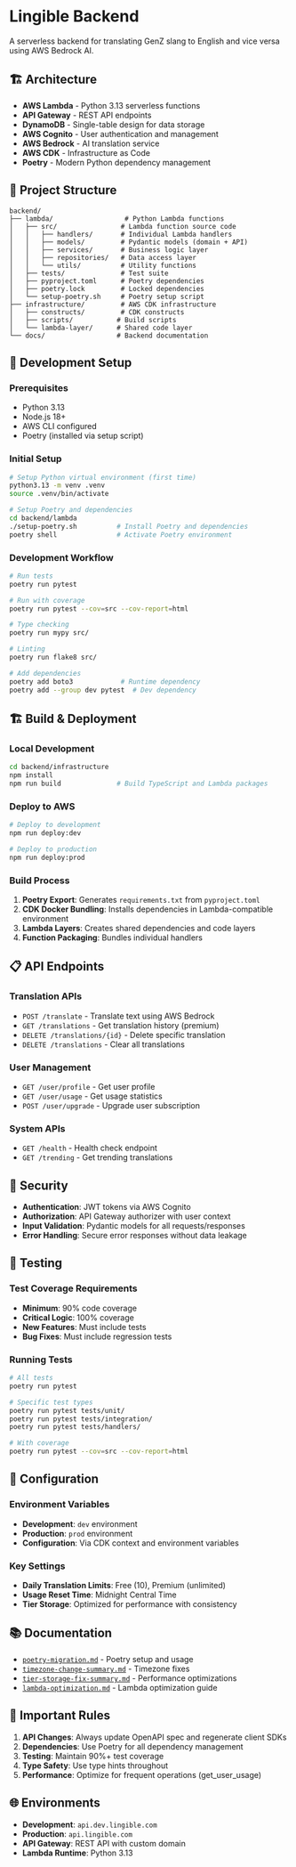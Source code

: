 # Lingible Backend

A serverless backend for translating GenZ slang to English and vice versa using AWS Bedrock AI.

## 🏗️ Architecture

- **AWS Lambda** - Python 3.13 serverless functions
- **API Gateway** - REST API endpoints  
- **DynamoDB** - Single-table design for data storage
- **AWS Cognito** - User authentication and management
- **AWS Bedrock** - AI translation service
- **AWS CDK** - Infrastructure as Code
- **Poetry** - Modern Python dependency management

## 📁 Project Structure

```
backend/
├── lambda/                  # Python Lambda functions
│   ├── src/                # Lambda function source code
│   │   ├── handlers/       # Individual Lambda handlers
│   │   ├── models/         # Pydantic models (domain + API)
│   │   ├── services/       # Business logic layer
│   │   ├── repositories/   # Data access layer
│   │   └── utils/          # Utility functions
│   ├── tests/              # Test suite
│   ├── pyproject.toml      # Poetry dependencies
│   ├── poetry.lock         # Locked dependencies
│   └── setup-poetry.sh     # Poetry setup script
├── infrastructure/         # AWS CDK infrastructure
│   ├── constructs/         # CDK constructs
│   ├── scripts/           # Build scripts
│   └── lambda-layer/      # Shared code layer
└── docs/                  # Backend documentation
```

## 🚀 Development Setup

### Prerequisites
- Python 3.13
- Node.js 18+
- AWS CLI configured
- Poetry (installed via setup script)

### Initial Setup
```bash
# Setup Python virtual environment (first time)
python3.13 -m venv .venv
source .venv/bin/activate

# Setup Poetry and dependencies
cd backend/lambda
./setup-poetry.sh          # Install Poetry and dependencies
poetry shell               # Activate Poetry environment
```

### Development Workflow
```bash
# Run tests
poetry run pytest

# Run with coverage
poetry run pytest --cov=src --cov-report=html

# Type checking
poetry run mypy src/

# Linting
poetry run flake8 src/

# Add dependencies
poetry add boto3            # Runtime dependency
poetry add --group dev pytest  # Dev dependency
```

## 🏗️ Build & Deployment

### Local Development
```bash
cd backend/infrastructure
npm install
npm run build              # Build TypeScript and Lambda packages
```

### Deploy to AWS
```bash
# Deploy to development
npm run deploy:dev

# Deploy to production  
npm run deploy:prod
```

### Build Process
1. **Poetry Export**: Generates `requirements.txt` from `pyproject.toml`
2. **CDK Docker Bundling**: Installs dependencies in Lambda-compatible environment
3. **Lambda Layers**: Creates shared dependencies and code layers
4. **Function Packaging**: Bundles individual handlers

## 📋 API Endpoints

### Translation APIs
- `POST /translate` - Translate text using AWS Bedrock
- `GET /translations` - Get translation history (premium)
- `DELETE /translations/{id}` - Delete specific translation
- `DELETE /translations` - Clear all translations

### User Management
- `GET /user/profile` - Get user profile
- `GET /user/usage` - Get usage statistics
- `POST /user/upgrade` - Upgrade user subscription

### System APIs
- `GET /health` - Health check endpoint
- `GET /trending` - Get trending translations

## 🔐 Security

- **Authentication**: JWT tokens via AWS Cognito
- **Authorization**: API Gateway authorizer with user context
- **Input Validation**: Pydantic models for all requests/responses
- **Error Handling**: Secure error responses without data leakage

## 🧪 Testing

### Test Coverage Requirements
- **Minimum**: 90% code coverage
- **Critical Logic**: 100% coverage
- **New Features**: Must include tests
- **Bug Fixes**: Must include regression tests

### Running Tests
```bash
# All tests
poetry run pytest

# Specific test types
poetry run pytest tests/unit/
poetry run pytest tests/integration/
poetry run pytest tests/handlers/

# With coverage
poetry run pytest --cov=src --cov-report=html
```

## 🔧 Configuration

### Environment Variables
- **Development**: `dev` environment
- **Production**: `prod` environment
- **Configuration**: Via CDK context and environment variables

### Key Settings
- **Daily Translation Limits**: Free (10), Premium (unlimited)
- **Usage Reset Time**: Midnight Central Time
- **Tier Storage**: Optimized for performance with consistency

## 📚 Documentation

- [`poetry-migration.md`](./docs/poetry-migration.md) - Poetry setup and usage
- [`timezone-change-summary.md`](./docs/timezone-change-summary.md) - Timezone fixes
- [`tier-storage-fix-summary.md`](./docs/tier-storage-fix-summary.md) - Performance optimizations
- [`lambda-optimization.md`](./docs/lambda-optimization.md) - Lambda optimization guide

## 🚨 Important Rules

1. **API Changes**: Always update OpenAPI spec and regenerate client SDKs
2. **Dependencies**: Use Poetry for all dependency management
3. **Testing**: Maintain 90%+ test coverage
4. **Type Safety**: Use type hints throughout
5. **Performance**: Optimize for frequent operations (get_user_usage)

## 🌐 Environments

- **Development**: `api.dev.lingible.com`
- **Production**: `api.lingible.com`
- **API Gateway**: REST API with custom domain
- **Lambda Runtime**: Python 3.13